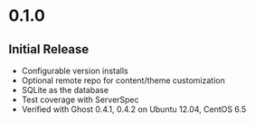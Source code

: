 # 0.1.0

## Initial Release

  * Configurable version installs
  * Optional remote repo for content/theme customization
  * SQLite as the database
  * Test coverage with ServerSpec
  * Verified with Ghost 0.4.1, 0.4.2 on Ubuntu 12.04, CentOS 6.5
